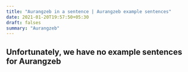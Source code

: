 ```yaml
---
title: "Aurangzeb in a sentence | Aurangzeb example sentences"
date: 2021-01-20T19:57:50+05:30
draft: falses
summary: "Aurangzeb"
---
```

## Unfortunately, we have no example sentences for Aurangzeb                 
